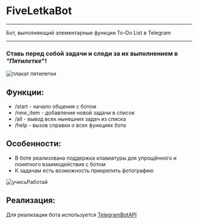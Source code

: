 # FiveLetkaBot
***
Бот, выполняющий элементарные функции To-Do List в Telegram
***
### Ставь перед собой задачи и следи за их выполнением в *"Пятилетке*"!
![плакат пятилетки](https://apwshop.com/upload/resize_cache/iblock/63c/500_500_1/044.jpg)
## Функции:
- /start - начало общения с ботом
- /new_item - добавление новой задачи в список
- /all - вывод всех нынешних задач из списка
- /help - вызов справки о всех функциях бота

## Особенности:
- В боте реализована поддержка клавиатуры для упрощённого и понятного взаимодействия с ботом
- К задачам есть возможность прикрепить фотографию


![учисьРаботай](http://www.st-dialog.ru/wp-content/uploads/sovetskie-plakaty/1216.jpg)

## Реализация:
Для реализации бота используется [TelegramBotAPI](https://github.com/eternnoir/pyTelegramBotAPI)
